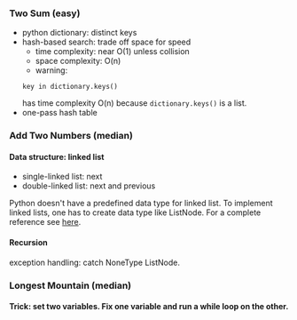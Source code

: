 ### Two Sum (easy)

- python dictionary: distinct keys
- hash-based search: trade off space for speed
  * time complexity: near O(1) unless collision
  * space complexity: O(n)
  * warning:
  ```
  key in dictionary.keys()
  ```
  has time complexity O(n) because ```dictionary.keys()``` is a list.
- one-pass hash table   

### Add Two Numbers (median)

#### Data structure: linked list
- single-linked list: next
- double-linked list: next and previous

Python doesn't have a predefined data type for linked list. To implement linked lists, one has to create data type like ListNode. For a complete reference see [here](https://stackabuse.com/python-linked-lists/ "Python linked lists").

#### Recursion
exception handling: catch NoneType ListNode.  

### Longest Mountain (median)

#### Trick: set two variables. Fix one variable and run a while loop on the other.
